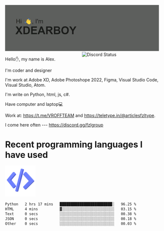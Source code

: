 <img src="header.png" alt="я иксдирбой">

<a href="https://discord.com/users/942853223469973504" target="_blank">
        <img width="50%" align="right" alt="Discord Status" src="https://lanyard.cnrad.dev/api/942853223469973504?bg=1f1f1f&borderRadius=5px">
  </a>
  
Hello✋, my name is Alex.

I'm coder and designer

I'm work at Adobe XD, Adobe Photoshope 2022, Figma, Visual Studio Code, Visual Studio, Atom.

I'm write on Python, html, js, c#.

Have computer and laptop💻

Work at: https://t.me/VROFFTEAM and https://teletype.in/@articlesfzltype.

I come here often --- https://discord.gg/fzlgroup

# Recent programming languages I have used

<img src="code.png" alt="drawing" width="100"/>

<!--START_SECTION:waka-->

```text
Python   2 hrs 17 mins   ████████████████████████░   96.25 %
HTML     4 mins          ▓░░░░░░░░░░░░░░░░░░░░░░░░   03.15 %
Text     0 secs          ░░░░░░░░░░░░░░░░░░░░░░░░░   00.38 %
JSON     0 secs          ░░░░░░░░░░░░░░░░░░░░░░░░░   00.18 %
Other    0 secs          ░░░░░░░░░░░░░░░░░░░░░░░░░   00.03 %
```

<!--END_SECTION:waka-->
